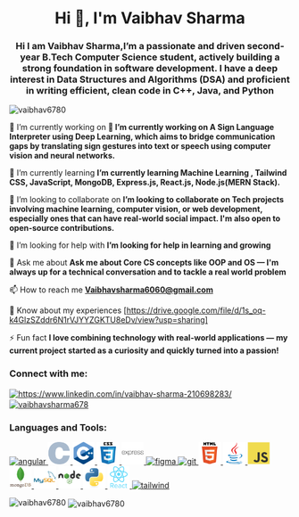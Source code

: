 <h1 align="center">Hi 👋, I'm Vaibhav Sharma</h1>
<h3 align="center">Hi I am Vaibhav Sharma,I’m a passionate and driven second-year B.Tech Computer Science student, actively building a strong foundation in software development. I have a deep interest in Data Structures and Algorithms (DSA) and proficient in writing efficient, clean code in C++, Java, and Python</h3>

<p align="left"> <img src="https://komarev.com/ghpvc/?username=vaibhav6780&label=Profile%20views&color=0e75b6&style=flat" alt="vaibhav6780" /> </p>

🔭 I’m currently working on **🔭 I’m currently working on A Sign Language Interpreter using Deep Learning, which aims to bridge communication gaps by translating sign gestures into text or speech using computer vision and neural networks.**

🌱 I’m currently learning **I’m currently learning Machine Learning , Tailwind CSS, JavaScript, MongoDB, Express.js, React.js, Node.js(MERN Stack).**

👯 I’m looking to collaborate on **I’m looking to collaborate on Tech projects involving machine learning, computer vision, or web development, especially ones that can have real-world social impact. I'm also open to open-source contributions.**

🤝 I’m looking for help with **I’m looking for help in learning and growing**

💬 Ask me about **Ask me about Core CS concepts like OOP and OS — I'm always up for a technical conversation and to tackle a real world problem**

📫 How to reach me **Vaibhavsharma6060@gmail.com**

 📄 Know about my experiences [https://drive.google.com/file/d/1s_oq-k4GlzSZddr6N1rVJYYZGKTU8eDv/view?usp=sharing]

⚡ Fun fact **I love combining technology with real-world applications — my current project started as a curiosity and quickly turned into a passion!**

<h3 align="left">Connect with me:</h3>
<p align="left">
<a href="[https://linkedin.com/in/https://www.linkedin.com/in/vaibhav-sharma-210698283/](https://www.linkedin.com/in/vaibhav-sharma-210698283/)" target="blank"><img align="center" src="https://raw.githubusercontent.com/rahuldkjain/github-profile-readme-generator/master/src/images/icons/Social/linked-in-alt.svg" alt="https://www.linkedin.com/in/vaibhav-sharma-210698283/" height="30" width="40" /></a>
<a href="https://www.leetcode.com/vaibhavsharma678" target="blank"><img align="center" src="https://raw.githubusercontent.com/rahuldkjain/github-profile-readme-generator/master/src/images/icons/Social/leet-code.svg" alt="vaibhavsharma678" height="30" width="40" /></a>
</p>

<h3 align="left">Languages and Tools:</h3>
<p align="left"> <a href="https://angular.io" target="_blank" rel="noreferrer"> <img src="https://angular.io/assets/images/logos/angular/angular.svg" alt="angular" width="40" height="40"/> </a> <a href="https://www.cprogramming.com/" target="_blank" rel="noreferrer"> <img src="https://raw.githubusercontent.com/devicons/devicon/master/icons/c/c-original.svg" alt="c" width="40" height="40"/> </a> <a href="https://www.w3schools.com/cpp/" target="_blank" rel="noreferrer"> <img src="https://raw.githubusercontent.com/devicons/devicon/master/icons/cplusplus/cplusplus-original.svg" alt="cplusplus" width="40" height="40"/> </a> <a href="https://www.w3schools.com/css/" target="_blank" rel="noreferrer"> <img src="https://raw.githubusercontent.com/devicons/devicon/master/icons/css3/css3-original-wordmark.svg" alt="css3" width="40" height="40"/> </a> <a href="https://expressjs.com" target="_blank" rel="noreferrer"> <img src="https://raw.githubusercontent.com/devicons/devicon/master/icons/express/express-original-wordmark.svg" alt="express" width="40" height="40"/> </a> <a href="https://www.figma.com/" target="_blank" rel="noreferrer"> <img src="https://www.vectorlogo.zone/logos/figma/figma-icon.svg" alt="figma" width="40" height="40"/> </a> <a href="https://git-scm.com/" target="_blank" rel="noreferrer"> <img src="https://www.vectorlogo.zone/logos/git-scm/git-scm-icon.svg" alt="git" width="40" height="40"/> </a> <a href="https://www.w3.org/html/" target="_blank" rel="noreferrer"> <img src="https://raw.githubusercontent.com/devicons/devicon/master/icons/html5/html5-original-wordmark.svg" alt="html5" width="40" height="40"/> </a> <a href="https://www.java.com" target="_blank" rel="noreferrer"> <img src="https://raw.githubusercontent.com/devicons/devicon/master/icons/java/java-original.svg" alt="java" width="40" height="40"/> </a> <a href="https://developer.mozilla.org/en-US/docs/Web/JavaScript" target="_blank" rel="noreferrer"> <img src="https://raw.githubusercontent.com/devicons/devicon/master/icons/javascript/javascript-original.svg" alt="javascript" width="40" height="40"/> </a> <a href="https://www.mongodb.com/" target="_blank" rel="noreferrer"> <img src="https://raw.githubusercontent.com/devicons/devicon/master/icons/mongodb/mongodb-original-wordmark.svg" alt="mongodb" width="40" height="40"/> </a> <a href="https://www.mysql.com/" target="_blank" rel="noreferrer"> <img src="https://raw.githubusercontent.com/devicons/devicon/master/icons/mysql/mysql-original-wordmark.svg" alt="mysql" width="40" height="40"/> </a> <a href="https://nodejs.org" target="_blank" rel="noreferrer"> <img src="https://raw.githubusercontent.com/devicons/devicon/master/icons/nodejs/nodejs-original-wordmark.svg" alt="nodejs" width="40" height="40"/> </a> <a href="https://www.python.org" target="_blank" rel="noreferrer"> <img src="https://raw.githubusercontent.com/devicons/devicon/master/icons/python/python-original.svg" alt="python" width="40" height="40"/> </a> <a href="https://reactjs.org/" target="_blank" rel="noreferrer"> <img src="https://raw.githubusercontent.com/devicons/devicon/master/icons/react/react-original-wordmark.svg" alt="react" width="40" height="40"/> </a> <a href="https://tailwindcss.com/" target="_blank" rel="noreferrer"> <img src="https://www.vectorlogo.zone/logos/tailwindcss/tailwindcss-icon.svg" alt="tailwind" width="40" height="40"/> </a> </p>

<p><img align="left" src="https://github-readme-stats.vercel.app/api/top-langs?username=vaibhav6780&show_icons=true&locale=en&layout=compact" alt="vaibhav6780" /></p>

<p>&nbsp;<img align="center" src="https://github-readme-stats.vercel.app/api?username=vaibhav6780&show_icons=true&locale=en" alt="vaibhav6780" /></p>


